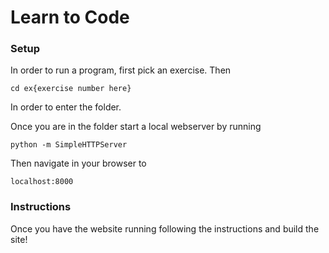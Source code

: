 # Learn to Code

### Setup
In order to run a program, first pick an exercise. Then 

`cd ex{exercise number here}`

In order to enter the folder.

Once you are in the folder start a local webserver by running

`python -m SimpleHTTPServer`

Then navigate in your browser to 

`localhost:8000`

### Instructions

Once you have the website running following the instructions and build the site!

